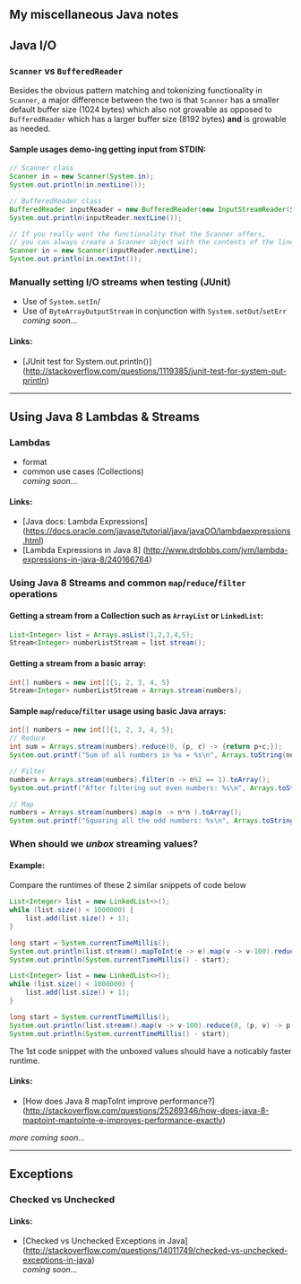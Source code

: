 ## My miscellaneous Java notes
 
 
## Java I/O
 
### `Scanner` vs `BufferedReader`

Besides the obvious pattern matching and tokenizing functionality in `Scanner`, 
a major difference between the two is that `Scanner` has a smaller default 
buffer size (1024 bytes) which also not growable as opposed to `BufferedReader` which
has a larger buffer size (8192 bytes) **and** is growable as needed.  

#### Sample usages demo-ing getting input from STDIN:
```Java
// Scanner class
Scanner in = new Scanner(System.in);
System.out.println(in.nextLine());
```
```Java
// BufferedReader class
BufferedReader inputReader = new BufferedReader(new InputStreamReader(System.in));
System.out.println(inputReader.nextLine());

// If you really want the functionality that the Scanner offers,
// you can always create a Scanner object with the contents of the line
Scanner in = new Scanner(inputReader.nextLine);
System.out.println(in.nextInt());
```

### Manually setting I/O streams when testing (JUnit)
- Use of `System.setIn`/
- Use of `ByteArrayOutputStream` in conjunction with `System.setOut`/`setErr`  
*coming soon...*  

#### Links:
- [JUnit test for System.out.println()] (http://stackoverflow.com/questions/1119385/junit-test-for-system-out-println)

---

## Using Java 8 Lambdas & Streams

### Lambdas
- format
- common use cases (Collections)    
*coming soon...*

#### Links:
- [Java docs: Lambda Expressions] (https://docs.oracle.com/javase/tutorial/java/javaOO/lambdaexpressions.html)
- [Lambda Expressions in Java 8] (http://www.drdobbs.com/jvm/lambda-expressions-in-java-8/240166764)

### Using Java 8 Streams and common `map`/`reduce`/`filter` operations

#### Getting a stream from a Collection such as `ArrayList` or `LinkedList`:
```Java
List<Integer> list = Arrays.asList(1,2,3,4,5);
Stream<Integer> numberListStream = list.stream(); 
```  

#### Getting a stream from a basic array:
```Java
int[] numbers = new int[]{1, 2, 3, 4, 5}
Stream<Integer> numberListStream = Arrays.stream(numbers); 
```

#### Sample `map`/`reduce`/`filter` usage using basic Java arrays:
```Java
int[] numbers = new int[]{1, 2, 3, 4, 5};
// Reduce
int sum = Arrays.stream(numbers).reduce(0, (p, c) -> {return p+c;});
System.out.printf("Sum of all numbers in %s = %s\n", Arrays.toString(numbers), sum);

// Filter
numbers = Arrays.stream(numbers).filter(n -> n%2 == 1).toArray();
System.out.printf("After filtering out even numbers: %s\n", Arrays.toString(numbers));

// Map
numbers = Arrays.stream(numbers).map(n -> n*n ).toArray();
System.out.printf("Squaring all the odd numbers: %s\n", Arrays.toString(numbers));
```

### When should we *unbox* streaming values? 

#### Example:  
Compare the runtimes of these 2 similar snippets of code below
```Java
List<Integer> list = new LinkedList<>();
while (list.size() < 1000000) {
    list.add(list.size() + 1);
}

long start = System.currentTimeMillis();
System.out.println(list.stream().mapToInt(e -> e).map(v -> v-100).reduce(0, (p, v) -> p + v));
System.out.println(System.currentTimeMillis() - start);
```
```Java
List<Integer> list = new LinkedList<>();
while (list.size() < 1000000) {
    list.add(list.size() + 1);
}

long start = System.currentTimeMillis();
System.out.println(list.stream().map(v -> v-100).reduce(0, (p, v) -> p + v));
System.out.println(System.currentTimeMillis() - start);
```

The 1st code snippet with the unboxed values should have a noticably faster runtime.

#### Links:
- [How does Java 8 mapToInt improve performance?] (http://stackoverflow.com/questions/25269346/how-does-java-8-maptoint-maptointe-e-improves-performance-exactly)

*more coming soon...*

--- 

## Exceptions

### Checked vs Unchecked

#### Links:
- [Checked vs Unchecked Exceptions in Java] (http://stackoverflow.com/questions/14011749/checked-vs-unchecked-exceptions-in-java)  
*coming soon...*

 
